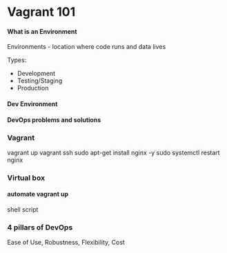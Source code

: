 # Vagrant 101

#### What is an Environment
Environments - location where code runs and data lives

Types:
- Development
- Testing/Staging
- Production
#### Dev Environment

#### DevOps problems and solutions

### Vagrant
vagrant up
vagrant ssh
sudo apt-get install nginx -y
sudo systemctl restart nginx
### Virtual box
#### automate vagrant up

shell script

### 4 pillars of DevOps
Ease of Use, Robustness, Flexibility, Cost
